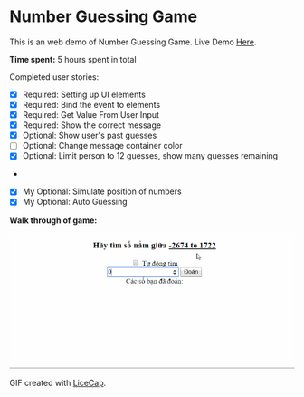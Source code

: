 # Number Guessing Game

This is an web demo of Number Guessing Game.
Live Demo [Here](https://hoangtran0410.github.io/CoderSchool_Courses/Week1/NumberGuessingGame/Number_Guessing_Game.html).

**Time spent:** 5 hours spent in total

Completed user stories:

 * [x] Required: Setting up UI elements
 * [x] Required: Bind the event to elements
 * [x] Required: Get Value From User Input
 * [x] Required: Show the correct message
 * [x] Optional: Show user's past guesses
 * [ ] Optional: Change message container color
 * [x] Optional: Limit person to 12 guesses, show many guesses remaining
 * 
 * [x] My Optional: Simulate position of numbers
 * [x] My Optional: Auto Guessing

**Walk through of game:**

![Video Walk through](number_guessing_game.gif)

GIF created with [LiceCap](http://www.cockos.com/licecap/).
